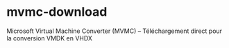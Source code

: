 # mvmc-download
Microsoft Virtual Machine Converter (MVMC) – Téléchargement direct pour la conversion VMDK en VHDX
